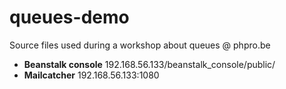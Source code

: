 queues-demo
===========

Source files used during a workshop about queues @ phpro.be

* **Beanstalk console** 192.168.56.133/beanstalk_console/public/
* **Mailcatcher** 192.168.56.133:1080
